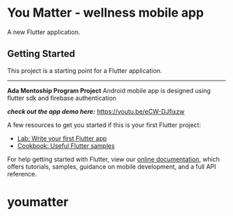 # You Matter - wellness mobile app

A new Flutter application.

## Getting Started

This project is a starting point for a Flutter application.
****
**Ada Mentoship Program Project**
Android mobile app is designed using flutter sdk and firebase authentication

_**check out the app demo here:**_ https://youtu.be/eCW-DJfixzw

A few resources to get you started if this is your first Flutter project:

- [Lab: Write your first Flutter app](https://flutter.dev/docs/get-started/codelab)
- [Cookbook: Useful Flutter samples](https://flutter.dev/docs/cookbook)

For help getting started with Flutter, view our
[online documentation](https://flutter.dev/docs), which offers tutorials,
samples, guidance on mobile development, and a full API reference.
# youmatter
